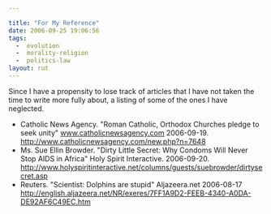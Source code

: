 ```yaml
---

title: "For My Reference"
date: 2006-09-25 19:06:56
tags:
  -  evolution
  -  morality-religion
  -  politics-law
layout: rut
---
```


Since I have a propensity to lose track of articles that I have not taken the time to write more fully about, a listing of some of the ones I have neglected.

* Catholic News Agency.  "Roman Catholic, Orthodox Churches pledge to seek unity" www.catholicnewsagency.com  2006-09-19.  http://www.catholicnewsagency.com/new.php?n=7648
* Ms. Sue Ellin Browder.  "Dirty Little Secret: Why Condoms Will Never Stop AIDS in Africa"  Holy Spirit Interactive.  2006-09-20.  http://www.holyspiritinteractive.net/columns/guests/suebrowder/dirtysecret.asp
* Reuters.  "Scientist: Dolphins are stupid"  Aljazeera.net 2006-08-17 http://english.aljazeera.net/NR/exeres/7FF1A9D2-FEEB-4340-A0DA-DE92AF6C49EC.htm



